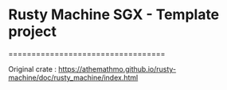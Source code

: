 # Rusty Machine SGX - Template project
==================================

Original crate : https://athemathmo.github.io/rusty-machine/doc/rusty_machine/index.html